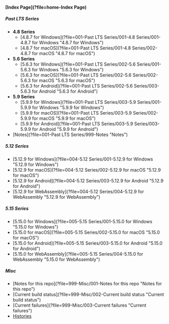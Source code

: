 
#### [Index Page](?file=home-Index Page)

##### Past LTS Series
- **4.8 Series**
    - [4.8.7 for Windows](?file=001-Past LTS Series/001-4.8 Series/001-4.8.7 for Windows "4.8.7 for Windows")
    - [4.8.7 for macOS](?file=001-Past LTS Series/001-4.8 Series/002-4.8.7 for macOS "4.8.7 for macOS")
- **5.6 Series**
    - [5.6.3 for Windows](?file=001-Past LTS Series/002-5.6 Series/001-5.6.3 for Windows "5.6.3 for Windows")
    - [5.6.3 for macOS](?file=001-Past LTS Series/002-5.6 Series/002-5.6.3 for macOS "5.6.3 for macOS")
    - [5.6.3 for Android](?file=001-Past LTS Series/002-5.6 Series/003-5.6.3 for Android "5.6.3 for Android")
- **5.9 Series**
    - [5.9.9 for Windows](?file=001-Past LTS Series/003-5.9 Series/001-5.9.9 for Windows "5.9.9 for Windows")
    - [5.9.9 for macOS](?file=001-Past LTS Series/003-5.9 Series/002-5.9.9 for macOS "5.9.9 for macOS")
    - [5.9.9 for Android](?file=001-Past LTS Series/003-5.9 Series/003-5.9.9 for Android "5.9.9 for Android")
- [Notes](?file=001-Past LTS Series/999-Notes "Notes")

##### 5.12 Series
- [5.12.9 for Windows](?file=004-5.12 Series/001-5.12.9 for Windows "5.12.9 for Windows")
- [5.12.9 for macOS](?file=004-5.12 Series/002-5.12.9 for macOS "5.12.9 for macOS")
- [5.12.9 for Android](?file=004-5.12 Series/003-5.12.9 for Android "5.12.9 for Android")
- [5.12.9 for WebAssembly](?file=004-5.12 Series/004-5.12.9 for WebAssembly "5.12.9 for WebAssembly")

##### 5.15 Series
- [5.15.0 for Windows](?file=005-5.15 Series/001-5.15.0 for Windows "5.15.0 for Windows")
- [5.15.0 for macOS](?file=005-5.15 Series/002-5.15.0 for macOS "5.15.0 for macOS")
- [5.15.0 for Android](?file=005-5.15 Series/003-5.15.0 for Android "5.15.0 for Android")
- [5.15.0 for WebAssembly](?file=005-5.15 Series/004-5.15.0 for WebAssembly "5.15.0 for WebAssembly")

##### Misc
- [Notes for this repo](?file=999-Misc/001-Notes for this repo "Notes for this repo")
- [Current build status](?file=999-Misc/002-Current build status "Current build status")
- [Current failures](?file=999-Misc/003-Current failures "Current failures")
- [Histories](?file=999-Misc/004-Histories "Histories")
